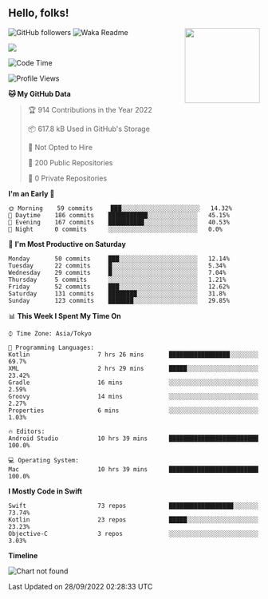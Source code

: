 ## Hello, folks! 

<p>
<img align="right" src="https://media.giphy.com/media/26ufdb3cYKwbRtYVW/giphy.gif" style="max-width:100%;" height="150px">
 
![GitHub followers](https://img.shields.io/github/followers/YamamotoDesu?label=Follow&style=social)
![Waka Readme](https://github.com/YamamotoDesu/YamamotoDesu/workflows/Waka%20Readme/badge.svg)

![](https://github-profile-summary-cards.vercel.app/api/cards/profile-details?username=YamamotoDesu&theme=vue)

<!--START_SECTION:waka-->
![Code Time](http://img.shields.io/badge/Code%20Time-207%20hrs%2025%20mins-blue)

![Profile Views](http://img.shields.io/badge/Profile%20Views-17-blue)

**🐱 My GitHub Data** 

> 🏆 914 Contributions in the Year 2022
 > 
> 📦 617.8 kB Used in GitHub's Storage 
 > 
> 🚫 Not Opted to Hire
 > 
> 📜 200 Public Repositories 
 > 
> 🔑 0 Private Repositories  
 > 
**I'm an Early 🐤** 

```text
🌞 Morning    59 commits     ███░░░░░░░░░░░░░░░░░░░░░░   14.32% 
🌆 Daytime    186 commits    ███████████░░░░░░░░░░░░░░   45.15% 
🌃 Evening    167 commits    ██████████░░░░░░░░░░░░░░░   40.53% 
🌙 Night      0 commits      ░░░░░░░░░░░░░░░░░░░░░░░░░   0.0%

```
📅 **I'm Most Productive on Saturday** 

```text
Monday       50 commits     ███░░░░░░░░░░░░░░░░░░░░░░   12.14% 
Tuesday      22 commits     █░░░░░░░░░░░░░░░░░░░░░░░░   5.34% 
Wednesday    29 commits     █░░░░░░░░░░░░░░░░░░░░░░░░   7.04% 
Thursday     5 commits      ░░░░░░░░░░░░░░░░░░░░░░░░░   1.21% 
Friday       52 commits     ███░░░░░░░░░░░░░░░░░░░░░░   12.62% 
Saturday     131 commits    ████████░░░░░░░░░░░░░░░░░   31.8% 
Sunday       123 commits    ███████░░░░░░░░░░░░░░░░░░   29.85%

```


📊 **This Week I Spent My Time On** 

```text
⌚︎ Time Zone: Asia/Tokyo

💬 Programming Languages: 
Kotlin                   7 hrs 26 mins       █████████████████░░░░░░░░   69.7% 
XML                      2 hrs 29 mins       █████░░░░░░░░░░░░░░░░░░░░   23.42% 
Gradle                   16 mins             ░░░░░░░░░░░░░░░░░░░░░░░░░   2.59% 
Groovy                   14 mins             ░░░░░░░░░░░░░░░░░░░░░░░░░   2.27% 
Properties               6 mins              ░░░░░░░░░░░░░░░░░░░░░░░░░   1.03%

🔥 Editors: 
Android Studio           10 hrs 39 mins      █████████████████████████   100.0%

💻 Operating System: 
Mac                      10 hrs 39 mins      █████████████████████████   100.0%

```

**I Mostly Code in Swift** 

```text
Swift                    73 repos            ██████████████████░░░░░░░   73.74% 
Kotlin                   23 repos            █████░░░░░░░░░░░░░░░░░░░░   23.23% 
Objective-C              3 repos             ░░░░░░░░░░░░░░░░░░░░░░░░░   3.03%

```


**Timeline**

![Chart not found](https://raw.githubusercontent.com/YamamotoDesu/YamamotoDesu/main/charts/bar_graph.png) 


 Last Updated on 28/09/2022 02:28:33 UTC
<!--END_SECTION:waka-->


